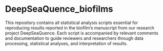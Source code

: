 # DeepSeaQuence_biofilms
This repository contains all statistical analysis scripts essential for reproducing results reported in the biofilm’s manuscript from our research project DeepSeaQuence. Each script is accompanied by relevant comments and documentation to guide reviewers and researchers through data processing, statistical analyses, and interpretation of results.
